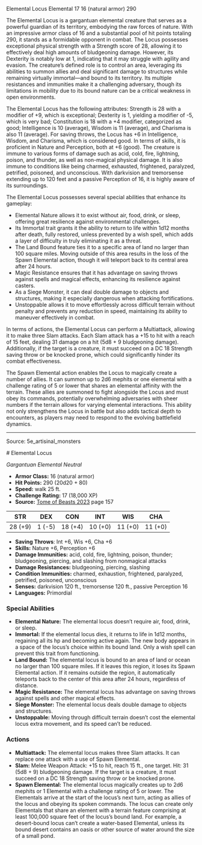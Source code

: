 <MonsterName/>Elemental Locus</MonsterName>
<CreatureType/>Elemental</CreatureType>
<CR/>17</CR>
<AC/>16 (natural armor)</AC>
<HP/>290</HP>
<summary>The Elemental Locus is a gargantuan elemental creature that serves as a powerful guardian of its territory, embodying the raw forces of nature. With an impressive armor class of 16 and a substantial pool of hit points totaling 290, it stands as a formidable opponent in combat. The Locus possesses exceptional physical strength with a Strength score of 28, allowing it to effectively deal high amounts of bludgeoning damage. However, its Dexterity is notably low at 1, indicating that it may struggle with agility and evasion. The creature’s defined role is to control an area, leveraging its abilities to summon allies and deal significant damage to structures while remaining virtually immortal—and bound to its territory. Its multiple resistances and immunities make it a challenging adversary, though its limitations in mobility due to its bound nature can be a critical weakness in open environments.</summary>

<detail>

The Elemental Locus has the following attributes: Strength is 28 with a modifier of +9, which is exceptional; Dexterity is 1, yielding a modifier of -5, which is very bad; Constitution is 18 with a +4 modifier, categorized as good; Intelligence is 10 (average), Wisdom is 11 (average), and Charisma is also 11 (average). For saving throws, the Locus has +6 in Intelligence, Wisdom, and Charisma, which is considered good. In terms of skills, it is proficient in Nature and Perception, both at +6 (good). The creature is immune to various forms of damage such as acid, cold, fire, lightning, poison, and thunder, as well as non-magical physical damage. It is also immune to conditions like being charmed, exhausted, frightened, paralyzed, petrified, poisoned, and unconscious. With darkvision and tremorsense extending up to 120 feet and a passive Perception of 16, it is highly aware of its surroundings.

The Elemental Locus possesses several special abilities that enhance its gameplay: 

- Elemental Nature allows it to exist without air, food, drink, or sleep, offering great resilience against environmental challenges.
- Its Immortal trait grants it the ability to return to life within 1d12 months after death, fully restored, unless prevented by a wish spell, which adds a layer of difficulty in truly eliminating it as a threat.
- The Land Bound feature ties it to a specific area of land no larger than 100 square miles. Moving outside of this area results in the loss of the Spawn Elemental action, though it will teleport back to its central area after 24 hours.
- Magic Resistance ensures that it has advantage on saving throws against spells and magical effects, enhancing its resilience against casters.
- As a Siege Monster, it can deal double damage to objects and structures, making it especially dangerous when attacking fortifications.
- Unstoppable allows it to move effortlessly across difficult terrain without penalty and prevents any reduction in speed, maintaining its ability to maneuver effectively in combat.

In terms of actions, the Elemental Locus can perform a Multiattack, allowing it to make three Slam attacks. Each Slam attack has a +15 to hit with a reach of 15 feet, dealing 31 damage on a hit (5d8 + 9 bludgeoning damage). Additionally, if the target is a creature, it must succeed on a DC 18 Strength saving throw or be knocked prone, which could significantly hinder its combat effectiveness.

The Spawn Elemental action enables the Locus to magically create a number of allies. It can summon up to 2d6 mephits or one elemental with a challenge rating of 5 or lower that shares an elemental affinity with the terrain. These allies are summoned to fight alongside the Locus and must obey its commands, potentially overwhelming adversaries with sheer numbers if the terrain allows for varying elemental interactions. This ability not only strengthens the Locus in battle but also adds tactical depth to encounters, as players may need to respond to the evolving battlefield dynamics.</detail>



---

Source: 5e_artisinal_monsters

<statblock>
# Elemental Locus

*Gargantuan* *Elemental* *Neutral*

- **Armor Class:** 16 (natural armor)
- **Hit Points:** 290 (20d20 + 80)
- **Speed:** walk 25 ft.
- **Challenge Rating:** 17 (18,000 XP)
- **Source:** [Tome of Beasts 2023](https://koboldpress.com/kpstore/product/tome-of-beasts-1-2023-edition/) page 157

| STR | DEX | CON | INT | WIS | CHA |
| --- | --- | --- | --- | --- | --- |
| 28 (+9) | 1 (-5) | 18 (+4) | 10 (+0) | 11 (+0) | 11 (+0) |

- **Saving Throws**: Int +6, Wis +6, Cha +6
- **Skills:** Nature +6, Perception +6
- **Damage Immunities:** acid, cold, fire, lightning, poison, thunder; bludgeoning, piercing, and slashing from nonmagical attacks
- **Damage Resistances:** bludgeoning, piercing, slashing
- **Condition Immunities:** charmed, exhaustion, frightened, paralyzed, petrified, poisoned, unconscious
- **Senses:** darkvision 120 ft., tremorsense 120 ft., passive Perception 16
- **Languages:** Primordial

### Special Abilities

- **Elemental Nature:** The elemental locus doesn’t require air, food, drink, or sleep.
- **Immortal:** If the elemental locus dies, it returns to life in 1d12 months, regaining all its hp and becoming active again. The new body appears in a space of the locus’s choice within its bound land. Only a wish spell can prevent this trait from functioning.
- **Land Bound:** The elemental locus is bound to an area of land or ocean no larger than 100 square miles. If it leaves this region, it loses its Spawn Elemental action. If it remains outside the region, it automatically teleports back to the center of this area after 24 hours, regardless of distance.
- **Magic Resistance:** The elemental locus has advantage on saving throws against spells and other magical effects.
- **Siege Monster:** The elemental locus deals double damage to objects and structures.
- **Unstoppable:** Moving through difficult terrain doesn’t cost the elemental locus extra movement, and its speed can’t be reduced.

### Actions

- **Multiattack:** The elemental locus makes three Slam attacks. It can replace one attack with a use of Spawn Elemental.
- **Slam:** Melee Weapon Attack: +15 to hit, reach 15 ft., one target. Hit: 31 (5d8 + 9) bludgeoning damage. If the target is a creature, it must succeed on a DC 18 Strength saving throw or be knocked prone.
- **Spawn Elemental:** The elemental locus magically creates up to 2d6 mephits or 1 Elemental with a challenge rating of 5 or lower. The Elementals arrive at the start of the locus’s next turn, acting as allies of the locus and obeying its spoken commands. The locus can create only Elementals that share an element with a terrain feature comprising at least 100,000 square feet of the locus’s bound land. For example, a desert-bound locus can’t create a water-based Elemental, unless its bound desert contains an oasis or other source of water around the size of a small pond.
</statblock>


